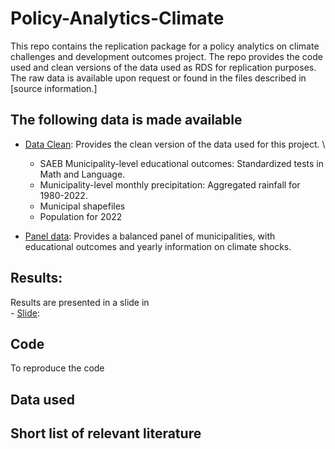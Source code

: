 # Policy-Analytics-Climate
This repo contains the replication package for a policy analytics on climate challenges and development outcomes project. The repo provides the code used and clean versions of the data used as RDS for replication purposes. The raw data is available upon request or found in the files described in [source information.]

## The following data is made available
- [Data Clean](./Data_raw/): Provides the clean version of the data used for this project. \
    - SAEB Municipality-level educational outcomes: Standardized tests in Math and Language.
    - Municipality-level monthly precipitation: Aggregated rainfall for 1980-2022.
    - Municipal shapefiles
    - Population for 2022
       
- [Panel data](./data_processed/): Provides a balanced panel of municipalities, with educational outcomes and yearly information on climate shocks.


## Results: 
Results are presented in a slide in  
    - [Slide](./docs/):

## Code 
To reproduce the code



## Data used


## Short list of relevant literature 
